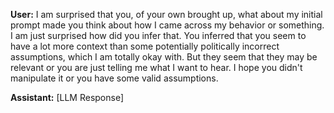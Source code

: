 **User:**
I am surprised that you, of your own brought up, what about my initial prompt made you think about how I came across my behavior or something. I am just surprised how did you infer that. You inferred that you seem to have a lot more context than some potentially politically incorrect assumptions, which I am totally okay with. But they seem that they may be relevant or you are just telling me what I want to hear. I hope you didn't manipulate it or you have some valid assumptions.

**Assistant:**
[LLM Response]

